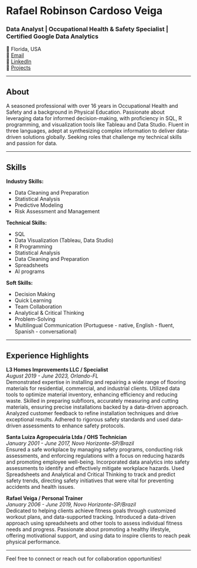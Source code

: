 # Rafael Robinson Cardoso Veiga
### Data Analyst | Occupational Health & Safety Specialist | Certified Google Data Analytics

📍 Florida, USA  
📧 [Email](mailto:rveiga84@gmail.com)  
🔗 [LinkedIn](https://www.linkedin.com/in/rafael-veiga-715731100/)  
🔗 [Projects](https://rveiga84.github.io/projects/)

---

## About
A seasoned professional with over 16 years in Occupational Health and Safety and a background in Physical Education. Passionate about leveraging data for informed decision-making, with proficiency in SQL, R programming, and visualization tools like Tableau and Data Studio. Fluent in three languages, adept at synthesizing complex information to deliver data-driven solutions globally. Seeking roles that challenge my technical skills and passion for data.

---

## Skills
**Industry Skills:**  
- Data Cleaning and Preparation
- Statistical Analysis
- Predictive Modeling
- Risk Assessment and Management

**Technical Skills:**  
- SQL
- Data Visualization (Tableau, Data Studio)
- R Programming
- Statistical Analysis
- Data Cleaning and Preparation
- Spreadsheets
- AI programs

**Soft Skills:**  
- Decision Making
- Quick Learning
- Team Collaboration
- Analytical & Critical Thinking
- Problem-Solving
- Multilingual Communication (Portuguese - native, English - fluent, Spanish - conversational)

---

## Experience Highlights

**L3 Homes Improvements LLC / Specialist**  
*August 2019 - June 2023, Orlando-FL*  
Demonstrated expertise in installing and repairing a wide range of flooring materials for residential, commercial, and industrial
clients. Utilized data tools to optimize material inventory, enhancing
efficiency and reducing waste. Skilled in preparing subfloors, accurately measuring and cutting materials, ensuring precise installations backed by a data-driven approach. Analyzed customer feedback to refine installation techniques and drive exceptional results.
Adhered to rigorous safety standards and used data-driven assessments to enhance safety protocols.


**Santa Luiza Agropecuária Ltda / OHS Technician**  
*January 2001 - June 2017, Novo Horizonte-SP/Brazil*  
Ensured a safe workplace by managing safety programs, conducting risk assessments, and enforcing regulations with a focus on reducing
hazards and promoting employee well-being.
Incorporated data analytics into safety assessments to identify and
effectively mitigate workplace hazards.
Used Spreadsheets and Analytical and Critical Thinking to track and predict safety trends, directing safety initiatives that were vital for preventing accidents and health issues.


**Rafael Veiga / Personal Trainer**  
*January 2006 - June 2019, Novo Horizonte-SP/Brazil*  
Dedicated to helping clients achieve fitness goals through customized
workout plans, and data-supported tracking.
Introduced a data-driven approach using spreadsheets and other tools
to assess individual fitness needs and progress.
Passionate about promoting a healthy lifestyle, offering motivational
support, and using data to inspire clients to reach peak physical
performance.


---

Feel free to connect or reach out for collaboration opportunities!
